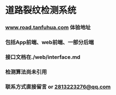 # 道路裂纹检测系统

### www.road.tanfuhua.com 体验地址

### 包括App前端、web前端、一部分后端

### 接口文档在./web/interface.md

### 检测算法尚未引用

### 联系方式直接留言 or 2813223276@qq.com
